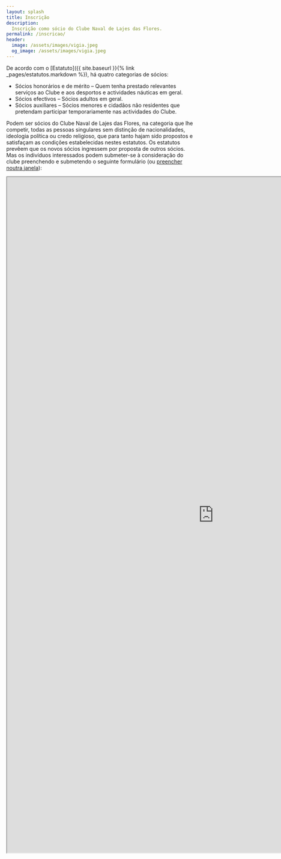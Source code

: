 ```yaml
---
layout: splash
title: Inscrição
description:
  Inscrição como sócio do Clube Naval de Lajes das Flores.
permalink: /inscricao/
header:
  image: /assets/images/vigia.jpeg
  og_image: /assets/images/vigia.jpeg
---
```


De acordo com o [Estatuto]({{ site.baseurl }}{% link _pages/estatutos.markdown %}), há quatro categorias de sócios:

- Sócios honorários e de mérito – Quem tenha prestado relevantes serviços ao Clube e aos desportos e actividades náuticas em geral.
- Sócios efectivos – Sócios adultos em geral.
- Sócios auxiliares – Sócios menores e cidadãos não residentes que pretendam participar temporariamente nas actividades do Clube.

Podem ser sócios do Clube Naval de Lajes das Flores, na categoria que lhe competir, todas as pessoas singulares sem distinção de nacionalidades, ideologia política ou credo religioso, que para tanto hajam sido propostos e satisfaçam as condições estabelecidas nestes estatutos. Os estatutos prevêem que os novos sócios ingressem por proposta de outros sócios. Mas os indivíduos interessados podem submeter-se à consideração do clube preenchendo e submetendo o seguinte formulário (ou <a href="https://www.app.quotagest.com/inscricao-associado/2129C40FEDD01ECF7EFF73912C6F1362" target="_blank">preencher noutra janela</a>):

<iframe src="https://www.app.quotagest.com/app/inscricao/346" title="Inscrição no Clube Naval de Lajes das Flores" width="1100" height="1800"> </iframe>

<!--iframe src="https://www.app.quotagest.com/inscricao-associado/2129C40FEDD01ECF7EFF73912C6F1362" title="Inscrição no Clube Naval de Lajes das Flores" width="1100" height="1800"> </iframe-->